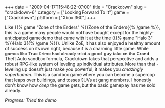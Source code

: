 +++
date = "2009-04-17T15:48:22-07:00"
title = "Crackdown"
slug = "crackdown-6"
category = ["Looking Forward To It"]
game = ["Crackdown"]
platform = ["Xbox 360"]
+++

Like {{% game "Zone of the Enders" %}}Zone of the Enders{{% /game %}}, this is a game many people would not have bought except for the highly-anticipated game demo that came with it at the time ({{% game "Halo 3" %}}Halo 3{{% /game %}}).  Unlike ZoE, it has also enjoyed a healthy amount of success on its own right, because it is a charming little game.  While games like True Crime had already tried a good-guy take on the Grand Theft Auto sandbox formula, Crackdown takes that perspective and adds a robust RPG-like system of leveling up individual attributes.  More than that - leveling up doesn't just make you powerful, it makes you <i>amazingly superhuman</i>.  This is a sandbox game where you can become a supercop that leaps over buildings, and tosses SUVs at gang members.  I honestly don't know how <i>deep</i> the game gets, but the basic gameplay has me sold already.

<i>Progress: Tried the demo</i>